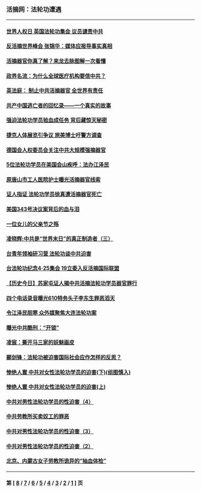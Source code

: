 ### 活摘网：法轮功遭遇
---
#### [世界人权日 英国法轮功集会 议员谴责中共](../../pages/nf5881/n13431763.md?03090430) 
#### [反活摘世界峰会 张锦华：媒体应报导事实真相](../../pages/nf5881/n13278502.md?03090430) 
#### [活摘器官你真了解？来龙去脉图解一次看懂](../../pages/nf5881/n13013820.md?03090430) 
#### [政界名流：为什么全球医疗机构要信中共？](../../pages/nf5881/n11945479.md?03090430) 
#### [英法庭： 制止中共活摘器官 全世界有责任](../../pages/nf5881/n11330691.md?03090430) 
#### [共产中国逃亡者的回忆录——一个真实的故事](../../pages/nf5881/n10918649.md?03090430) 
#### [强迫法轮功学员验血成任务 背后藏惊天秘密](../../pages/nf5881/n4252384.md?03090430) 
#### [捷克人体展览引争议 旅美博士吁警方调查](../../pages/nf5881/n9429187.md?03090430) 
#### [德国会人权委员会关注中共大规模强摘器官](../../pages/nf5881/n8418950.md?03090430) 
#### [5位法轮功学员在美国会山疾呼：法办江泽民](../../pages/nf5881/n8101519.md?03090430) 
#### [原唐山市工人医院护士曝光活摘器官线索](../../pages/nf5881/n8076384.md?03090430) 
#### [证人指证 法轮功学员徐真遭活摘器官死亡](../../pages/nf5881/n8042467.md?03090430) 
#### [美国343号决议案背后的血与泪](../../pages/nf5881/n8020684.md?03090430) 
#### [一位女儿的父亲节之殇](../../pages/nf5881/n8014122.md?03090430) 
#### [凌晓辉:中共是“世界末日”的真正制造者（三）](../../pages/nf5881/n4210333.md?03090430) 
#### [台青年领袖研习营 法轮功谈中共迫害](../../pages/nf5881/n4141857.md?03090430) 
#### [台法轮功纪念4‧25集会 19立委入反活摘国际联盟](../../pages/nf5881/n4141821.md?03090430) 
#### [【历史今日】苏家屯证人揭中共活摘法轮功学员器官罪行](../../pages/nf5881/n4135912.md?03090430) 
#### [四个电话录音曝光610特务头子李东生罪恶滔天](../../pages/nf5881/n4040060.md?03090430) 
#### [令江泽民胆寒 众外媒聚焦大连法轮功案](../../pages/nf5881/n3932671.md?03090430) 
#### [曝光中共酷刑：“开锁”](../../pages/nf5881/n3889373.md?03090430) 
#### [凌宸：撕开马三家的妖魅画皮](../../pages/nf5881/n3849369.md?03090430) 
#### [郦剑锋：法轮功被迫害国际社会应作怎样的反思？](../../pages/nf5881/n3824560.md?03090430) 
#### [惨绝人寰 中共对女性法轮功学员的迫害(下)(组图慎入)](../../pages/nf5881/n3816285.md?03090430) 
#### [惨绝人寰 中共对女性法轮功学员的迫害(上)](../../pages/nf5881/n3815374.md?03090430) 
#### [中共对男性法轮功学员的性迫害（4）](../../pages/nf5881/n3769144.md?03090430) 
#### [中共劳教所买卖奴工的罪恶](../../pages/nf5881/n3769378.md?03090430) 
#### [中共对男性法轮功学员的性迫害（3）](../../pages/nf5881/n3768231.md?03090430) 
#### [中共对男性法轮功学员的性迫害（2）](../../pages/nf5881/n3767211.md?03090430) 
#### [北京、内蒙古女子劳教所诡异的“抽血体检”](../../pages/nf5881/n3753158.md?03090430) 

---
#### 第 [ [8](./8.md?03090430) / [7](./7.md?03090430) / [6](./6.md?03090430) / [5](./5.md?03090430) / [4](./4.md?03090430) / [3](./3.md?03090430) / [2](./2.md?03090430) / [1](./1.md?03090430) ] 页
